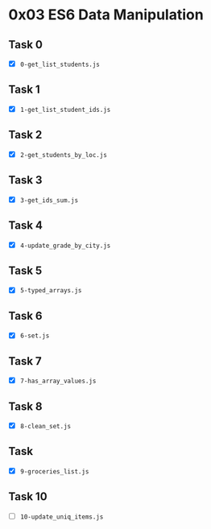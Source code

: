 # 0x03 ES6 Data Manipulation

## Task 0

- [x] `0-get_list_students.js`

## Task 1

- [x] `1-get_list_student_ids.js`

## Task 2

- [x] `2-get_students_by_loc.js`

## Task 3

- [x] `3-get_ids_sum.js`

## Task 4

- [x] `4-update_grade_by_city.js`

## Task 5

- [x] `5-typed_arrays.js`

## Task 6

- [x] `6-set.js`

## Task 7

- [x] `7-has_array_values.js`

## Task 8

- [x] `8-clean_set.js`

## Task

- [x] `9-groceries_list.js`

## Task 10

- [ ] `10-update_uniq_items.js`
